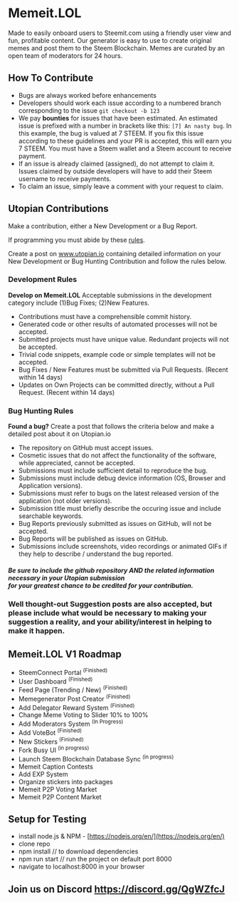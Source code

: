 # Memeit.LOL
Made to easily onboard users to Steemit.com using a friendly user view and fun, profitable content. Our generator is easy to use to create original memes and post them to the Steem Blockchain. Memes are curated by an open team of moderators for 24 hours.

## How To Contribute

- Bugs are always worked before enhancements
- Developers should work each issue according to a numbered branch corresponding to the issue `git checkout -b 123`
- We pay **bounties** for issues that have been estimated. An estimated issue is prefixed with a number in brackets like this: `[7] An nasty bug`. In this example, the bug is valued at 7 STEEM. If you fix this issue according to these guidelines and your PR is accepted, this will earn you 7 STEEM. You must have a Steem wallet and a Steem account to receive payment.
- If an issue is already claimed (assigned), do not attempt to claim it. Issues claimed by outside developers will have to add their Steem username to receive payments.
- To claim an issue, simply leave a comment with your request to claim.

## Utopian Contributions

Make a contribution, either a New Development or a Bug Report.

If programming you must abide by these [rules](https://standardjs.com/rules.html).

Create a post on www.utopian.io containing detailed information on your New Development or Bug Hunting Contribution and follow the rules below.  

###  Development Rules
**Develop on Memeit.LOL** Acceptable submissions in the development category include (1)Bug Fixes; (2)New Features.
   * Contributions must have a comprehensible commit history.
   * Generated code or other results of automated processes will not be accepted.
   * Submitted projects must have unique value. Redundant projects will not be accepted.
   * Trivial code snippets, example code or simple templates will not be accepted.
   * Bug Fixes / New Features must be submitted via Pull Requests. (Recent within 14 days)
   * Updates on Own Projects can be committed directly, without a Pull Request. (Recent within 14 days)

### Bug Hunting Rules
**Found a bug?** Create a post that follows the criteria below and make a detailed post about it on Utopian.io
   * The repository on GitHub must accept issues.
   * Cosmetic issues that do not affect the functionality of the software, while appreciated, cannot be accepted.
   * Submissions must include sufficient detail to reproduce the bug.
   * Submissions must include debug device information (OS, Browser and Application versions).
   * Submissions must refer to bugs on the latest released version of the application (not older versions).
   * Submission title must briefly describe the occuring issue and include searchable keywords.
   * Bug Reports previously submitted as issues on GitHub, will not be accepted.
   * Bug Reports will be published as issues on GitHub.
   * Submissions include screenshots, video recordings or animated GIFs if they help to describe / understand the bug reported.

##### Be sure to include the github repository AND the related information necessary in your Utopian submission<br>for your greatest chance to be credited for your contribution.

### Well thought-out Suggestion posts are also accepted, but please include what would be necessary to making your suggestion a reality, and your ability/interest in helping to make it happen.

## Memeit.LOL V1 Roadmap
   * SteemConnect Portal <sup>(Finished)</sup>
   * User Dashboard <sup>(Finished)</sup>
   * Feed Page (Trending / New) <sup>(Finished)</sup>
   * Memegenerator Post Creator <sup>(Finished)</sup>
   * Add Delegator Reward System <sup>(Finished)</sup>
   * Change Meme Voting to Slider 10% to 100%
   * Add Moderators System <sup>(In Progress)</sup>
   * Add VoteBot <sup>(Finished)</sup> 
   * New Stickers <sup>(Finished)</sup>
   * Fork Busy UI <sup>(in progress)</sup>
   * Launch Steem Blockchain Database Sync <sup>(in progress)</sup> 
   * Memeit Caption Contests
   * Add EXP System
   * Organize stickers into packages
   * Memeit P2P Voting Market
   * Memeit P2P Content Market

## Setup for Testing
- install node.js & NPM - [https://nodejs.org/en/](https://nodejs.org/en/)
- clone repo
- npm install // to download dependencies
- npm run start // run the project on default port 8000
- navigate to localhost:8000 in your browser

## Join us on Discord https://discord.gg/QgWZfcJ